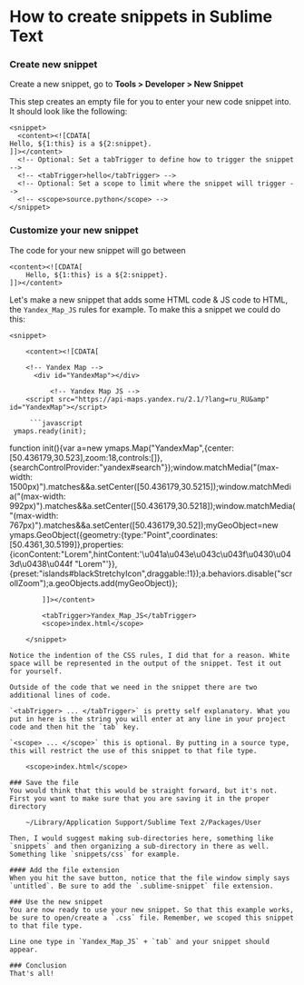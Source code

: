 # How to create snippets in Sublime Text

### Create new snippet
Create a new snippet, go to **Tools > Developer > New Snippet**

This step creates an empty file for you to enter your new code snippet into. It should look like the following:

	<snippet>
	  <content><![CDATA[
	Hello, ${1:this} is a ${2:snippet}.
	]]></content>
	  <!-- Optional: Set a tabTrigger to define how to trigger the snippet -->
	  <!-- <tabTrigger>hello</tabTrigger> -->
	  <!-- Optional: Set a scope to limit where the snippet will trigger -->
	  <!-- <scope>source.python</scope> -->
	</snippet>
	
### Customize your new snippet
The code for your new snippet will go between 

	<content><![CDATA[
		Hello, ${1:this} is a ${2:snippet}.
	]]></content>
		
Let's make a new snippet that adds some HTML code & JS code to HTML, the `Yandex_Map_JS` rules for example. To make this a snippet we could do this:

	<snippet>
	
		<content><![CDATA[	
			
		<!-- Yandex Map -->
          <div id="YandexMap"></div>       

              <!-- Yandex Map JS -->
        <script src="https://api-maps.yandex.ru/2.1/?lang=ru_RU&amp" id="YandexMap"></script>

         ```javascript
	 ymaps.ready(init);
function init(){var a=new ymaps.Map("YandexMap",{center:[50.436179,30.523],zoom:18,controls:[]},{searchControlProvider:"yandex#search"});window.matchMedia("(max-width: 1500px)").matches&&a.setCenter([50.436179,30.5215]);window.matchMedia("(max-width: 992px)").matches&&a.setCenter([50.436179,30.5218]);window.matchMedia("(max-width: 767px)").matches&&a.setCenter([50.436179,30.52]);myGeoObject=new ymaps.GeoObject({geometry:{type:"Point",coordinates:[50.4361,30.5199]},properties:{iconContent:"Lorem",hintContent:'\u041a\u043e\u043c\u043f\u0430\u043d\u0438\u044f "Lorem"'}},
{preset:"islands#blackStretchyIcon",draggable:!1});a.behaviors.disable("scrollZoom");a.geoObjects.add(myGeoObject)}; 
```	 
		]]></content>
		
		<tabTrigger>Yandex_Map_JS</tabTrigger>
		<scope>index.html</scope>
		
	</snippet>
	
Notice the indention of the CSS rules, I did that for a reason. White space will be represented in the output of the snippet. Test it out for yourself.

Outside of the code that we need in the snippet there are two additional lines of code.

`<tabTrigger> ... </tabTrigger>` is pretty self explanatory. What you put in here is the string you will enter at any line in your project code and then hit the `tab` key. 

`<scope> ... </scope>` this is optional. By putting in a source type, this will restrict the use of this snippet to that file type. 

	<scope>index.html</scope>

### Save the file
You would think that this would be straight forward, but it's not. First you want to make sure that you are saving it in the proper directory

	~/Library/Application Support/Sublime Text 2/Packages/User

Then, I would suggest making sub-directories here, something like `snippets` and then organizing a sub-directory in there as well. Something like `snippets/css` for example. 

#### Add the file extension 
When you hit the save button, notice that the file window simply says `untitled`. Be sure to add the `.sublime-snippet` file extension. 

### Use the new snippet
You are now ready to use your new snippet. So that this example works, be sure to open/create a `.css` file. Remember, we scoped this snippet to that file type. 

Line one type in `Yandex_Map_JS` + `tab` and your snippet should appear.
	
### Conclusion
That's all! 
